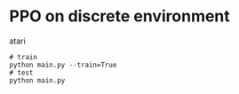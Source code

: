 # PPO on discrete environment

atari

    # train
    python main.py --train=True
    # test
    python main.py
